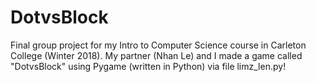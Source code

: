 # DotvsBlock
Final group project for my Intro to Computer Science course in Carleton College (Winter 2018). My partner (Nhan Le) and I made a game called "DotvsBlock" using Pygame (written in Python) via file limz_len.py!
